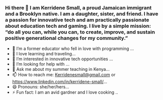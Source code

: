 ### Hi there 👋 I am Kerridene Small, a proud Jamaican immigrant and a Brooklyn native. I am a daughter, sister, and friend. I have a passion for innovative tech and am practically passionate about education tech and gaming. I  live by a simple mission: “do all you can, while you can, to create, improve, and sustain positive generational changes for my community.”


- 🔭 I’m a former educator who fell in love with programming ...
- 🌱 I love learning and traveling...
- 👯 I’m interested in innovative tech opportunities ...
- 🤔 I’m looking for help with ...
- 💬 Ask me about my summer teaching in Kenya...
- 📫 How to reach me: Kerridenesmall@gmail.com or https://www.linkedin.com/in/kerridene-small/...
- 😄 Pronouns: she/her/hers...
- ⚡ Fun fact: I am an avid gardner and I love cooking ..
<!--
**Kendie22/Kendie22** is a ✨ _special_ ✨ repository because its `README.md` (this file) appears on your GitHub profile.

### Hi there 👋 I am Kerridene Small, a proud Jamaican immigrant and a Brooklyn nativeI. I am a daughter, sister, and friend. I have a passion for innovative tech and am practically passionate about education tech and gaming. I  live by a simple mission: “do all you can, while you can, to create, improve, and sustain positive generational changes for my community.”


- 🔭 I’m a former educator who fell in love with programming ...
- 🌱 I love learning and traveling...
- 👯 I’m interested in innovative tech opportunities ...
- 🤔 I’m looking for help with ...
- 💬 Ask me about my summer teaching in Kenya...
- 📫 How to reach me: Kerridenesmall@gmail.com or https://www.linkedin.com/in/kerridene-small/...
- 😄 Pronouns: she/her/hers...
- ⚡ Fun fact: I am an avid gardner and I love cooking ...
-->
